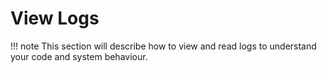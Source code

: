 # View Logs

!!! note 
    This section will describe how to view and read logs to understand your code and system behaviour.
